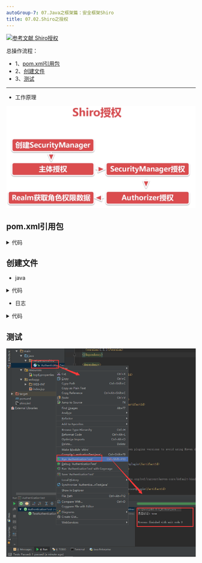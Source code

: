 ```yaml
---
autoGroup-7: 07.Java之框架篇：安全框架Shiro
title: 07.02.Shiro之授权
---
```


[![](https://img.shields.io/badge/参考文献-Shiro授权-yellow.svg "参考文献 Shiro授权")](https://www.imooc.com/video/16954)


总操作流程：
- 1、[pom.xml引用包](#java-01)
- 2、[创建文件](#java-02)
- 3、[测试](#java-03)

***

- 工作原理

![](./image/07.02-1.png)

## pom.xml引用包 <a name="java-01" href="#" ></a>

<details>
<summary>代码</summary>

```xml
    <dependency>
      <groupId>junit</groupId>
      <artifactId>junit</artifactId>
      <version>4.12</version>
    </dependency>

    <dependency>
      <groupId>org.apache.shiro</groupId>
      <artifactId>shiro-core</artifactId>
      <version>1.3.1</version>
    </dependency>

    <dependency>
      <groupId>log4j</groupId>
      <artifactId>log4j</artifactId>
      <version>1.2.17</version>
    </dependency>

    <dependency>
      <groupId>org.slf4j</groupId>
      <artifactId>slf4j-log4j12</artifactId>
      <version>1.7.25</version>
      <scope>test</scope>
    </dependency>
```

</details>

## 创建文件 <a name="java-02" href="#" ></a>
- java

<details>
<summary>代码</summary>

```java
import org.apache.shiro.SecurityUtils;
import org.apache.shiro.authc.UsernamePasswordToken;
import org.apache.shiro.mgt.DefaultSecurityManager;
import org.apache.shiro.realm.SimpleAccountRealm;
import org.apache.shiro.subject.Subject;
import org.junit.Before;
import org.junit.Test;

/**
 *eated by admin on 2018/6/18.
 */
public class AuthenticationTest {
    SimpleAccountRealm simpleAccountRealm=new SimpleAccountRealm();

    @Before
    public void addUser(){
        simpleAccountRealm.addAccount("Mark","123456","admin");//用户名，密码,权限
    }

    @Test
    public void TestAuthentication(){
        //1、创建SecurityManager环境
        DefaultSecurityManager defaultSecurityManager=new DefaultSecurityManager();
        defaultSecurityManager.setRealm(simpleAccountRealm);
        //2、主体提交认证请求
        SecurityUtils.setSecurityManager(defaultSecurityManager);
        Subject subject = SecurityUtils.getSubject();

        UsernamePasswordToken token = new UsernamePasswordToken("Mark","123456");//用户名，密码
        subject.login(token);
        System.out.println("是否认证："+subject.isAuthenticated());
        subject.checkRole("admin");//检查是否有这个权限
    }
}

```

</details>

- 日志

<details>
<summary>代码</summary>

```js
# Configure logging for testing: optionally with log file
log4j.rootLogger=WARN, stdout
# log4j.rootLogger=WARN, stdout, logfile

log4j.appender.stdout=org.apache.log4j.ConsoleAppender
log4j.appender.stdout.layout=org.apache.log4j.PatternLayout
log4j.appender.stdout.layout.ConversionPattern=%d %p [%c] - %m%n

log4j.appender.logfile=org.apache.log4j.FileAppender
log4j.appender.logfile.File=target/spring.log
log4j.appender.logfile.layout=org.apache.log4j.PatternLayout
log4j.appender.logfile.layout.ConversionPattern=%d %p [%c] - %m%n
```

</details>

## 测试 <a name="java-03" href="#" ></a>
![](./image/07.01-2.png)